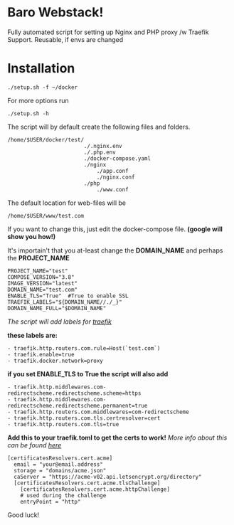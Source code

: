 

# Baro Webstack!

Fully automated script for setting up Nginx and PHP proxy /w Traefik Support. Reusable, if envs are changed

# Installation
    ./setup.sh -f ~/docker
For more options run

    ./setup.sh -h

The script will by default create the following files and folders.

    /home/$USER/docker/test/
						    ./.nginx.env
						    ./.php.env
						    ./docker-compose.yaml
						    ./nginx
							    ./app.conf
							    ./nginx.conf
						    ./php
							    ./www.conf

The default location for web-files will be 

    /home/$USER/www/test.com

If you want to change this, just edit the docker-compose file. **(google will show you how!)**

It's importain't that you at-least change the **DOMAIN_NAME** and perhaps the **PROJECT_NAME**

    PROJECT_NAME="test"
    COMPOSE_VERSION="3.8"
    IMAGE_VERSION="latest"
    DOMAIN_NAME="test.com"
    ENABLE_TLS="True"  #True to enable SSL
    TRAEFIK_LABELS="${DOMAIN_NAME//./_}"
    DOMAIN_NAME_FULL="$DOMAIN_NAME"

*The script will add labels for [traefik](https://docs.traefik.io/)*

**these labels are:**

    - traefik.http.routers.com.rule=Host(`test.com`)
    - traefik.enable=true
    - traefik.docker.network=proxy

**if you set ENABLE_TLS to True the script will also add**

    - traefik.http.middlewares.com-redirectscheme.redirectscheme.scheme=https
    - traefik.http.middlewares.com-redirectscheme.redirectscheme.permanent=true
    - traefik.http.routers.com.middlewares=com-redirectscheme
    - traefik.http.routers.com.tls.certresolver=cert
    - traefik.http.routers.com.tls=true

**Add this to your traefik.toml to get the certs to work!**
*More info about this can be found [here](https://docs.traefik.io/https/acme/)*

    [certificatesResolvers.cert.acme]
      email = "your@email.address"
      storage = "domains/acme.json"
      caServer = "https://acme-v02.api.letsencrypt.org/directory"
      [certificatesResolvers.cert.acme.tlsChallenge]
        [certificatesResolvers.cert.acme.httpChallenge]
        # used during the challenge
        entryPoint = "http"

Good luck!
